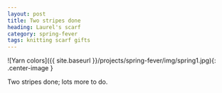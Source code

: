 ```yaml
---
layout: post
title: Two stripes done
heading: Laurel's scarf
category: spring-fever
tags: knitting scarf gifts
---
```

![Yarn colors]({{ site.baseurl }}/projects/spring-fever/img/spring1.jpg){: .center-image }

Two stripes done; lots more to do.
